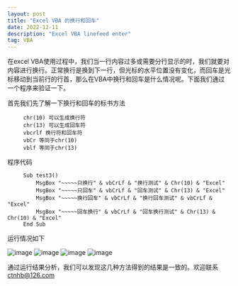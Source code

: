 ```yaml
---
layout: post
title: "Excel VBA 的换行和回车"
date: 2022-12-11
description: "Excel VBA linefeed enter"
tag: VBA
---
```

在excel VBA使用过程中，我们当一行内容过多或需要分行显示的时，我们就要对内容进行换行。正常换行是换到下一行，但光标的水平位置没有变化，而回车是光标移动到当前行的行首，那么在VBA中换行和回车是什么情况呢。下面我们通过一个程序来验证一下。

  首先我们先了解一下换行和回车的标书方法
  
         chr(10) 可以生成换行符
         chr(13) 可以生成回车符
         vbcrlf 换行符和回车符
         vbCr 等同于chr(10)
         vblf 等同于chr(13)
         
 程序代码
 
         Sub test3()
             MsgBox "~~~~~只换行" & vbCrLf & "换行测试" & Chr(10) & "Excel"
             MsgBox "~~~~~只回车" & vbCrLf & "回车测试" & Chr(13) & "Excel"
             MsgBox "~~~~~换行回车" & vbCrLf & "换行回车测试" & vbCrLf & "Excel"
             MsgBox "~~~~~回车换行" & vbCrLf & "回车换行测试" & Chr(13) & Chr(10) & "Excel"
         End Sub
       
 运行情况如下
 
 ![image](https://user-images.githubusercontent.com/70909689/206899596-88fefbbc-eda5-4128-97d9-aee69a9b9d3b.png)
 ![image](https://user-images.githubusercontent.com/70909689/206899619-764f698a-6bd0-4145-9591-3322c890ede3.png)
 ![image](https://user-images.githubusercontent.com/70909689/206899650-7fc6c0ae-4135-4845-b072-b6cc07c46645.png)
 ![image](https://user-images.githubusercontent.com/70909689/206899704-32de0171-7215-4936-bd71-ec8e8f8cfea7.png)

通过运行结果分析，我们可以发现这几种方法得到的结果是一致的。欢迎联系[ctnhb@126.com](mailto:ctnhb@126.com)
